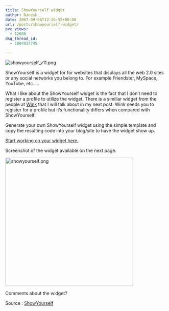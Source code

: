 ```yaml
---
title: ShowYourself widget
author: Danesh
date: 2007-09-06T12:26:55+00:00
url: /posts/showyourself-widget/
pvc_views:
  - 12608
dsq_thread_id:
  - 1004937745

---
```

![showyourself_v11.png][1]

ShowYourself is a widget for for websites that displays all the web 2.0 sites or any social networks you belong to. For example Friendster, MySpace, YouTube, etc&#8230;..

What I like about the ShowYourself widget is the fact that I don&#8217;t need to register a profile to utilize the widget. There is a similiar widget from the people at [Wink][2] that I will talk about in my next post. Wink needs you to register for a profile but it&#8217;s functionality differs when compared with ShowYourself.

Generate your own ShowYourself widget using the simple template and copy the resulting code into your blog/site to have the widget show up.

[Start working on your widget here.][3]

Screenshot of the widget available on the next page. <!--more-->

[<img src="/wp-content/uploads/2007/09/showyourself.png" title="showyourself.png" alt="showyourself.png" border="0" width="400" />][4]

Comments about the widget?

Source : [ShowYourself][3]

 [1]: /wp-content/uploads/2007/09/showyourself_v11.png
 [2]: http://wink.com
 [3]: http://www.dbachrach.com/showyourself/
 [4]: /wp-content/uploads/2007/09/showyourself.png
